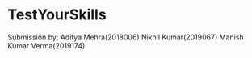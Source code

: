 # TestYourSkills
Submission by: Aditya Mehra(2018006)
               Nikhil Kumar(2019067)
               Manish Kumar Verma(2019174)
